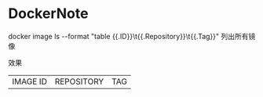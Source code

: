 # DockerNote
<p>docker image ls --format "table {{.ID}}\t{{.Repository}}\t{{.Tag}}"  列出所有镜像<p/>
效果
<table>
  <tr>
      <td>IMAGE ID</td><td>REPOSITORY </td><td>TAG</td>
  </tr>
</table>
